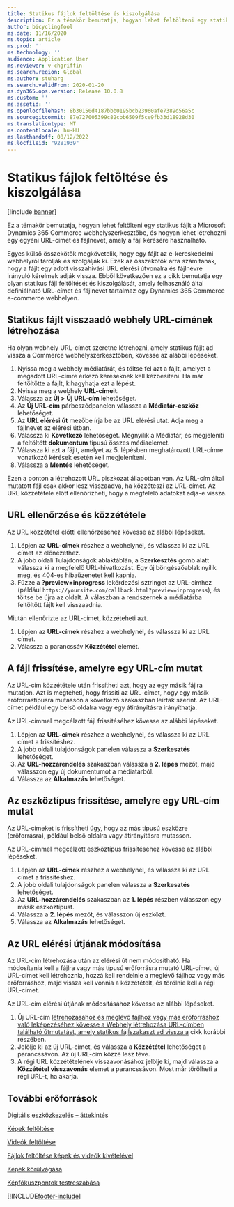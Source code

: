 ```yaml
---
title: Statikus fájlok feltöltése és kiszolgálása
description: Ez a témakör bemutatja, hogyan lehet feltölteni egy statikus fájlt a Microsoft Dynamics 365 Commerce webhelyszerkesztőbe, és hogyan lehet létrehozni egy egyéni URL-címet és fájlnevet, amely a fájl kérésére használható.
author: bicyclingfool
ms.date: 11/16/2020
ms.topic: article
ms.prod: ''
ms.technology: ''
audience: Application User
ms.reviewer: v-chgriffin
ms.search.region: Global
ms.author: stuharg
ms.search.validFrom: 2020-01-20
ms.dyn365.ops.version: Release 10.0.8
ms.custom: ''
ms.assetid: ''
ms.openlocfilehash: 8b30150d4187bbb0195bcb23960afe7389d56a5c
ms.sourcegitcommit: 87e727005399c82cbb6509f5ce9fb33d18928d30
ms.translationtype: MT
ms.contentlocale: hu-HU
ms.lasthandoff: 08/12/2022
ms.locfileid: "9281939"
---
```

# <a name="upload-and-serve-static-files"></a>Statikus fájlok feltöltése és kiszolgálása

[!include [banner](includes/banner.md)]

Ez a témakör bemutatja, hogyan lehet feltölteni egy statikus fájlt a Microsoft Dynamics 365 Commerce webhelyszerkesztőbe, és hogyan lehet létrehozni egy egyéni URL-címet és fájlnevet, amely a fájl kérésére használható.

Egyes külső összekötők megkövetelik, hogy egy fájlt az e-kereskedelmi webhelyről tárolják és szolgálják ki. Ezek az összekötők arra számítanak, hogy a fájlt egy adott visszahívási URL elérési útvonalra és fájlnévre irányuló kérelmek adják vissza. Ebből következően ez a cikk bemutatja egy olyan statikus fájl feltöltését és kiszolgálását, amely felhasználó által definiálható URL-címet és fájlnevet tartalmaz egy Dynamics 365 Commerce e-commerce webhelyen.

## <a name="create-a-site-url-that-returns-a-static-file"></a>Statikus fájlt visszaadó webhely URL-címének létrehozása

Ha olyan webhely URL-címet szeretne létrehozni, amely statikus fájlt ad vissza a Commerce webhelyszerkesztőben, kövesse az alábbi lépéseket.

1. Nyissa meg a webhely médiatárát, és töltse fel azt a fájlt, amelyet a megadott URL-címre érkező kéréseknek kell kézbesíteni. Ha már feltöltötte a fájlt, kihagyhatja ezt a lépést.
1. Nyissa meg a webhely **URL-címeit**.
1. Válassza az **Új \> Új URL-cím** lehetőséget.
1. Az **Új URL-cím** párbeszédpanelen válassza a **Médiatár-eszköz** lehetőséget.
1. Az **URL elérési út** mezőbe írja be az URL elérési utat. Adja meg a fájlnevet az elérési útban.
1. Válassza ki **Következő** lehetőséget. Megnyílik a Médiatár, és megjeleníti a feltöltött **dokumentum** típusú összes médiaelemet.
1. Válassza ki azt a fájlt, amelyet az 5. lépésben meghatározott URL-címre vonatkozó kérések esetén kell megjeleníteni.
1. Válassza a **Mentés** lehetőséget.

Ezen a ponton a létrehozott URL piszkozat állapotban van. Az URL-cím által mutatott fájl csak akkor lesz visszaadva, ha közzéteszi az URL-címet. Az URL közzététele előtt ellenőrizheti, hogy a megfelelő adatokat adja-e vissza.

## <a name="validate-and-publish-a-url"></a>URL ellenőrzése és közzététele

Az URL közzététel előtti ellenőrzéséhez kövesse az alábbi lépéseket.

1. Lépjen az **URL-címek** részhez a webhelynél, és válassza ki az URL címet az előnézethez.
2. A jobb oldali Tulajdonságok ablaktáblán, a **Szerkesztés** gomb alatt válassza ki a megfelelő URL-hivatkozást. Egy új böngészőablak nyílik meg, és 404-es hibaüzenetet kell kapnia.
3. Fűzze a **?preview=inprogress** lekérdezési sztringet az URL-címhez (például `https://yoursite.com/callback.html?preview=inprogress`), és töltse be újra az oldalt. A válaszban a rendszernek a médiatárba feltöltött fájlt kell visszaadnia.

Miután ellenőrizte az URL-címet, közzéteheti azt.

1. Lépjen az **URL-címek** részhez a webhelynél, és válassza ki az URL címet.
2. Válassza a parancssáv **Közzététel** elemét.

## <a name="update-the-file-that-a-url-points-to"></a>A fájl frissítése, amelyre egy URL-cím mutat

Az URL-cím közzététele után frissítheti azt, hogy az egy másik fájlra mutatjon. Azt is megteheti, hogy frissíti az URL-címet, hogy egy másik erőforrástípusra mutasson a következő szakaszban leírtak szerint. Az URL-címet például egy belső oldalra vagy egy átirányításra irányíthatja.

Az URL-címmel megcélzott fájl frissítéséhez kövesse az alábbi lépéseket.

1. Lépjen az **URL-címek** részhez a webhelynél, és válassza ki az URL címet a frissítéshez.
1. A jobb oldali tulajdonságok panelen válassza a **Szerkesztés** lehetőséget.
1. Az **URL-hozzárendelés** szakaszban válassza a **2. lépés** mezőt, majd válasszon egy új dokumentumot a médiatárból.
1. Válassza az **Alkalmazás** lehetőséget.

## <a name="update-the-asset-type-that-a-url-points-to"></a>Az eszköztípus frissítése, amelyre egy URL-cím mutat

Az URL-címeket is frissítheti úgy, hogy az más típusú eszközre (erőforrásra), például belső oldalra vagy átirányításra mutasson.

Az URL-címmel megcélzott eszköztípus frissítéséhez kövesse az alábbi lépéseket.

1. Lépjen az **URL-címek** részhez a webhelynél, és válassza ki az URL címet a frissítéshez.
1. A jobb oldali tulajdonságok panelen válassza a **Szerkesztés** lehetőséget.
1. Az **URL-hozzárendelés** szakaszban az **1. lépés** részben válasszon egy másik eszköztípust.
1. Válassza a **2. lépés** mezőt, és válasszon új eszközt.
1. Válassza az **Alkalmazás** lehetőséget.

## <a name="change-the-url-path"></a>Az URL elérési útjának módosítása

Az URL-cím létrehozása után az elérési út nem módosítható. Ha módosítania kell a fájlra vagy más típusú erőforrásra mutató URL-címet, új URL-címet kell létrehoznia, hozzá kell rendelnie a meglévő fájlhoz vagy más erőforráshoz, majd vissza kell vonnia a közzétételt, és törölnie kell a régi URL-címet.

Az URL-cím elérési útjának módosításához kövesse az alábbi lépéseket.

1. Új URL-cím [létrehozásához és meglévő fájlhoz vagy más erőforráshoz való leképezéséhez kövesse a Webhely létrehozása URL-címben található útmutatást, amely statikus fájlszakaszt ad vissza a](#create-a-site-url-that-returns-a-static-file) cikk korábbi részében.
1. Jelölje ki az új URL-címet, és válassza a **Közzététel** lehetőséget a parancssávon. Az új URL-cím közzé lesz téve.
1. A régi URL közzétételének visszavonásához jelölje ki, majd válassza a **Közzététel visszavonás** elemet a parancssávon. Most már törölheti a régi URL-t, ha akarja.

## <a name="additional-resources"></a>További erőforrások

[Digitális eszközkezelés – áttekintés](dam-overview.md)

[Képek feltöltése](dam-upload-images.md)

[Videók feltöltése](dam-upload-video.md)

[Fájlok feltöltése képek és videók kivételével](dam-upload-files.md)

[Képek körülvágása](dam-crop-images.md)

[Képfókuszpontok testreszabása](dam-custom-focal-point.md)


[!INCLUDE[footer-include](../includes/footer-banner.md)]
